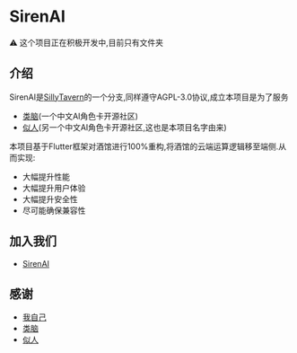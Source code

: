 # SirenAI
⚠️ 这个项目正在积极开发中,目前只有文件夹

## 介绍
SirenAI是[SillyTavern](https://github.com/SillyTavern/SillyTavern)的一个分支,同样遵守AGPL-3.0协议,成立本项目是为了服务
- [类脑](https://discord.gg/bNmEB4SK9h)(一个中文AI角色卡开源社区)
- [似人](https://discord.gg/f6VfJU86SQ)(另一个中文AI角色卡开源社区,这也是本项目名字由来)

本项目基于Flutter框架对酒馆进行100%重构,将酒馆的云端运算逻辑移至端侧.从而实现:
- 大幅提升性能
- 大幅提升用户体验
- 大幅提升安全性
- 尽可能确保兼容性

## 加入我们
- [SirenAI](https://discord.gg/mBD77vwUCB)

## 感谢
- [我自己](https://zaixi.dev)
- [类脑](https://discord.gg/bNmEB4SK9h)
- [似人](https://discord.gg/f6VfJU86SQ)
